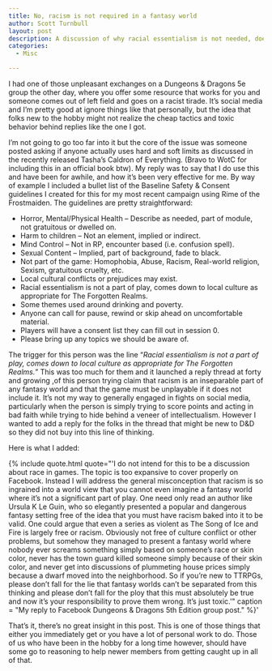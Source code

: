 ```yaml
---
title: No, racism is not required in a fantasy world
author: Scott Turnbull
layout: post
description: A discussion of why racial essentialism is not needed, does not add anything, and hurts in 5th edition TTRPGs
categories:
  - Misc

---
```

I had one of those unpleasant exchanges on a Dungeons & Dragons 5e group the other day, where you offer some resource that works for you and someone comes out of left field and goes on a racist tirade. It&#8217;s social media and I&#8217;m pretty good at ignore things like that personally, but the idea that folks new to the hobby might not realize the cheap tactics and toxic behavior behind replies like the one I got.

I&#8217;m not going to go too far into it but the core of the issue was someone posted asking if anyone actually uses hard and soft limits as discussed in the recently released Tasha&#8217;s Caldron of Everything. (Bravo to WotC for including this in an official book btw). My reply was to say that I do use this and have been for awhile, and how it&#8217;s been very effective for me. By way of example I included a bullet list of the Baseline Safety & Consent guidelines I created for this for my most recent campaign using Rime of the Frostmaiden. The guidelines are pretty straightforward:

  * Horror, Mental/Physical Health &#8211; Describe as needed, part of module, not gratuitous or dwelled on.
  * Harm to children &#8211; Not an element, implied or indirect.
  * Mind Control &#8211; Not in RP, encounter based (i.e. confusion spell).
  * Sexual Content &#8211; Implied, part of background, fade to black.
  * Not part of the game: Homophobia, Abuse, Racism, Real-world religion, Sexism, gratuitous cruelty, etc.
  * Local cultural conflicts or prejudices may exist.
  * Racial essentialism is not a part of play, comes down to local culture as appropriate for The Forgotten Realms.
  * Some themes used around drinking and poverty.
  * Anyone can call for pause, rewind or skip ahead on uncomfortable material.
  * Players will have a consent list they can fill out in session 0.
  * Please bring up any topics we should be aware of.

The trigger for this person was the line &#8220;_Racial essentialism is not a part of play, comes down to local culture as appropriate for The Forgotten Realms._&#8221; This was too much for them and it launched a reply thread at forty and growing ,of this person trying claim that racism is an inseparable part of any fantasy world and that the game must be unplayable if it does not include it. It&#8217;s not my way to generally engaged in fights on social media, particularly when the person is simply trying to score points and acting in bad faith while trying to hide behind a veneer of intellectualism. However I wanted to add a reply for the folks in the thread that might be new to D&D so they did not buy into this line of thinking.

Here is what I added:

{% include quote.html
quote="'I do not intend for this to be a discussion about race in games. The topic is too expansive to cover properly on Facebook. Instead I will address the general misconception that racism is so ingrained into a world view that you cannot even imagine a fantasy world where it&#8217;s not a significant part of play. One need only read an author like Ursula K Le Guin, who so elegantly presented a popular and dangerous fantasy setting free of the idea that you must have racism baked into it to be valid. One could argue that even a series as violent as The Song of Ice and Fire is largely free or racism. Obviously not free of culture conflict or other problems, but somehow they managed to present a fantasy world where nobody ever screams something simply based on someone&#8217;s race or skin color, never has the town guard killed someone simply because of their skin color, and never get into discussions of plummeting house prices simply because a dwarf moved into the neighborhood. So if you&#8217;re new to TTRPGs, please don&#8217;t fall for the lie that fantasy worlds can&#8217;t be separated from this thinking and please don&#8217;t fall for the ploy that this must absolutely be true and now it&#8217;s your responsibility to prove them wrong. It&#8217;s just toxic.'"
caption = "My reply to Facebook Dungeons & Dragons 5th Edition group post."
 %}'

That&#8217;s it, there&#8217;s no great insight in this post. This is one of those things that either you immediately get or you have a lot of personal work to do. Those of us who have been in the hobby for a long time however, should have some go to reasoning to help newer members from getting caught up in all of that.